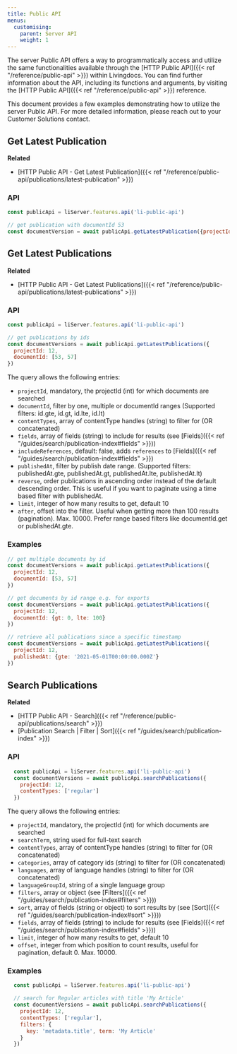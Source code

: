 ```yaml
---
title: Public API
menus:
  customising:
    parent: Server API
    weight: 1
---
```


The server Public API offers a way to programmatically access and utilize the same functionalities available through the [HTTP Public API]({{< ref "/reference/public-api" >}}) within Livingdocs. You can find further information about the API, including its functions and arguments, by visiting the [HTTP Public API]({{< ref "/reference/public-api" >}}) reference.

This document provides a few examples demonstrating how to utilize the server Public API. For more detailed information, please reach out to your Customer Solutions contact.

## Get Latest Publication

**Related**

- [HTTP Public API - Get Latest Publication]({{< ref "/reference/public-api/publications/latest-publication" >}})

### API

```js
const publicApi = liServer.features.api('li-public-api')

// get publication with documentId 53
const documentVersion = await publicApi.getLatestPublication({projectId: 12, documentId: 53})
```

## Get Latest Publications

**Related**

- [HTTP Public API - Get Latest Publications]({{< ref "/reference/public-api/publications/latest-publications" >}})

### API

```js
const publicApi = liServer.features.api('li-public-api')

// get publications by ids
const documentVersions = await publicApi.getLatestPublications({
  projectId: 12,
  documentId: [53, 57]
})
```

The query allows the following entries:
- `projectId`, mandatory, the projectId (int) for which documents are searched
- `documentId`, filter by one, multiple or documentId ranges (Supported filters: id.gte, id.gt, id.lte, id.lt)
- `contentTypes`, array of contentType handles (string) to filter for (OR concatenated)
- `fields`, array of fields (string) to include for results (see [Fields]({{< ref "/guides/search/publication-index#fields" >}}))
- `includeReferences`, default: false, adds `references` to [Fields]({{< ref "/guides/search/publication-index#fields" >}})
- `publishedAt`, filter by publish date range. (Supported filters: publishedAt.gte, publishedAt.gt, publishedAt.lte, publishedAt.lt)
- `reverse`, order publications in ascending order instead of the default descending order. This is useful if you want to paginate using a time based filter with publishedAt.
- `limit`, integer of how many results to get, default 10
- `after`, offset into the filter. Useful when getting more than 100 results (pagination). Max. 10000. Prefer range based filters like documentId.get or publishedAt.gte.


### Examples

```js
// get multiple documents by id
const documentVersions = await publicApi.getLatestPublications({
  projectId: 12,
  documentId: [53, 57]
})

// get documents by id range e.g. for exports
const documentVersions = await publicApi.getLatestPublications({
  projectId: 12,
  documentId: {gt: 0, lte: 100}
})

// retrieve all publications since a specific timestamp
const documentVersions = await publicApi.getLatestPublications({
  projectId: 12,
  publishedAt: {gte: '2021-05-01T00:00:00.000Z'}
})
```

## Search Publications

**Related**

- [HTTP Public API - Search]({{< ref "/reference/public-api/publications/search" >}})
- [Publication Search | Filter | Sort]({{< ref "/guides/search/publication-index" >}})

### API

```js
  const publicApi = liServer.features.api('li-public-api')
  const documentVersions = await publicApi.searchPublications({
    projectId: 12,
    contentTypes: ['regular']
  })
```

The query allows the following entries:
- `projectId`, mandatory, the projectId (int) for which documents are searched
- `searchTerm`, string used for full-text search
- `contentTypes`, array of contentType handles (string) to filter for (OR concatenated)
- `categories`, array of category ids (string) to filter for (OR concatenated)
- `languages`, array of language handles (string) to filter for (OR concatenated)
- `languageGroupId`, string of a single language group
- `filters`, array or object (see [Filters]({{< ref "/guides/search/publication-index#filters" >}}))
- `sort`, array of fields (string or object) to sort results by (see [Sort]({{< ref "/guides/search/publication-index#sort" >}}))
- `fields`, array of fields (string) to include for results (see [Fields]({{< ref "/guides/search/publication-index#fields" >}}))
- `limit`, integer of how many results to get, default 10
- `offset`, integer from which position to count results, useful for pagination, default 0. Max. 10000.

### Examples

```js
  const publicApi = liServer.features.api('li-public-api')

  // search for Regular articles with title 'My Article'
  const documentVersions = await publicApi.searchPublications({
    projectId: 12,
    contentTypes: ['regular'],
    filters: {
      key: 'metadata.title', term: 'My Article'
    }
  })
```

